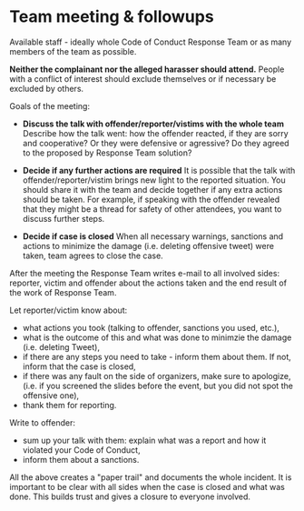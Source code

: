 # Team meeting & followups

Available staff - ideally whole Code of Conduct Response Team or as many members
of the team as possible.

**Neither the complainant nor the alleged harasser should attend.**
People with a conflict of interest should exclude themselves or if necessary be excluded by others.

Goals of the meeting:

- **Discuss the talk with offender/reporter/vistims with the whole team**
	Describe how the talk went: how the offender reacted, if they are sorry and
	cooperative? Or they were defensive or agressive? Do they agreed to the proposed
	by Response Team solution?

- **Decide if any further actions are required**
	It is possible that the talk with offender/reporter/vistim brings new light
	to the reported situation. You should share it with the team and decide
	together if any extra actions should be taken. For example, if speaking with
	the offender revealed that they might be a thread for safety of other attendees,
	you want to discuss further steps.

- **Decide if case is closed**
	When all necessary warnings, sanctions and actions to minimize the damage 
	(i.e. deleting offensive tweet) were taken, team agrees to close the case.


After the meeting the Response Team writes e-mail to all involved sides: reporter,
victim and offender about the actions taken and the end result of the work of Response Team.

Let reporter/victim know about:

* what actions you took (talking to offender, sanctions you used, etc.),
* what is the outcome of this and what was done to minimzie the damage (i.e. deleting Tweet),
* if there are any steps you need to take - inform them about them. If not, inform that the case is closed,
* if there was any fault on the side of organizers, make sure to apologize, (i.e. if you screened the slides before the event, but you did not spot the offensive one),
* thank them for reporting.

Write to offender:

* sum up your talk with them: explain what was a report and how it violated your Code of Conduct,
* inform them about a sanctions.

All the above creates a "paper trail" and documents the whole incident. It is important to be clear with all sides when the case is closed and what was done. This builds trust and gives a closure to everyone involved.




